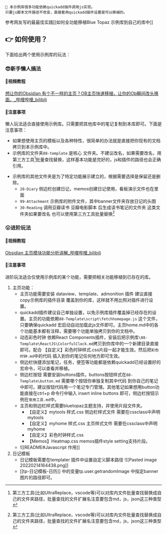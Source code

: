 
 
 ```note-orange-bg
📢 本示例库很多功能依赖quickadd插件调用js实现。
只要js脚本文件路径不改变，直接套用quickadd插件设置是可以移植的。
```
参考网友写的最最佳实践[[如何全功能移植Blue Topaz 示例库到自己的库中]]
## 👉  如何使用？
下面给出两个使用示例库的玩法：
### 😎新手懒人搞法
####  📀视频教程

[想让你的Obsidian 有个不一样的主页？OB主页快速移植，让你的Ob瞬间改头换面。_哔哩哔哩_bilibili](https://www.bilibili.com/video/BV18S4y1Y7Wb?spm_id_from=333.999.0.0)

#### 🚩注意事项
懒人玩法适合直接使用示例库。只需要把其他库中的笔记复制到本库即可。下面是注意事项：
- 如果想使用主页的模板以及各种特性，很简单的办法就是直接把你现有的文档拷贝到本示例库中。
-  示例库的文件夹`88-template` 是核心 文件夹。不建议改名，如果需要改名，用第三方工具[^1]批量查找替换，这样基本功能是完好的，js和插件的路径也会正确引用。

[^1]:第三方工具(比如UltraReplace，vscode等)可以对库内文件批量查找替换成自己的文件夹路径，批量查找的文件扩展名注意要包含md，js，json这三种类型
- 示例库的其他文件夹是为了特定功能展示建立的，根据需要选择是保留还是删除。
	- `20-Diary`  侧边栏创建日记，memos创建日记使用，看板演示文件也在里面
	-  `99-Attachment` 示例库的附件文件，其中banner文件夹存放日记的头图
	-  `30-Reading`  调用豆瓣读书 豆瓣电影脚本 后生成读书笔记的文件夹
这类文件夹如果要改名 也可以使用第三方工具批量替换[^1] 

### 😮进阶玩法
#### 📀视频教程
[Obsidian 主页模块功能分析讲解_哔哩哔哩_bilibili](https://www.bilibili.com/video/BV1aY411j7vQ/?spm_id_from=333.788)

#### 🚩注意事项

进阶玩法适合仅使用示例库的某个功能，需要把相关功能移植到已存在的库。
1. 主页功能：
	- 主页功能需要安装 dataview、template、admonition  插件 建议直接copy示例库的插件目录 覆盖到你的库，这样就不用比照对插件进行设置。
	- quickadd插件建议自己单独设置，以免示例库插件覆盖掉已经存在的设置。主页的功能依赖`88-Template\script\fetchhomepage.js` 这个文件，只要确保quickadd 宏启动自动加载此js文件即可。主页home.md中的各个功能基本都有注释，需要哪个功能单独拷贝到你的文档中。
	- 动态彩色时钟 依赖React Components插件，安装后把示例库`\88-Template\ReactJS\ColorfulClock.md`拷贝到你库中的一个新建目录直接即可。配合 【自定义】彩色时钟样式.css片段一起才能生效。然后把`彩色时钟.md`中的代码 插入到你的笔记任何地方即可生效。
	- 侧边栏快捷添加笔记，任务，便签等功能都是依赖quickadd已经设置好的宏命令，可以查看并移植。
	- 侧边栏按钮 需要安装buttons插件。buttons按钮样式在`88-Template\button.md` 需要哪个按钮你单独复制其中代码 到你自己的笔记中即可。建议按钮代码用一个笔记专门管理。其他笔记如果想用button功能直接在ctrl+p 命令行中输入 insert inline buttons 即可，侧边栏按钮示例在`常用工具.md`中。
	- 主页和侧边栏样式需要bluetopaz主题支持，并使用片段文件夹。
		- 【自定义】mytools 样式.css 侧边栏样式文件 需要在cssclass中声明mytools
		- 【自定义】myhome 样式.css 主页样式文件 需要在cssclass中声明myhome
		- 【自定义】彩色时钟样式.css
		- 【Memos】Heatmap.css memos插件style setting支持片段。
	- ![[README#Javascript 作用]]
2. 日记模板 
	- 日记模板需要在templater  插件中设置自定义脚本路径 
	![[Pasted image 20220214164438.png]]
	-  [[tp-日记模板-日历]]  中的变量tp.user.getrandomImage 中指定banner图片的路径即可。